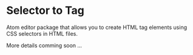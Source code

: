 # Selector to Tag

Atom editor package that allows you to create HTML tag elements using CSS selectors in HTML files.

More details comming soon ...
